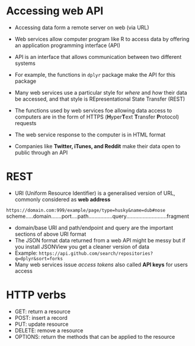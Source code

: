 # Accessing web API

- Accessing data form a remote server on web (via URL)
- Web services allow computer program like R to access data by offering an application programming interface (API)

 - API is an interface that allows communication between two different systems
 - For example, the functions in `dplyr` package make the API for this package

- Many web services use a particular style for _where_ and _how_ their data be accessed, and that style is REpresentational State Transfer (REST)
- The functions used by web services foe allowing data access to computers are in the form of HTTPS (**H**yper**T**ext **T**ransfer **P**rotocol) requests
- The web service response to the computer is in HTML format
- Companies like **Twitter, iTunes, and Reddit** make their data open to public through an API

# REST
- URI (Uniform Resource Identifier) is a generalised version of URL, commonly considered as **web address**

`https://domain.com:999/example/page/type=husky&name=dub#nose`
 scheme.....domain.......port....path................query...........................fragment
- domain/base URI and path/endpoint and query are the important sections of above URI format
- The JSON format data returned from a web API might be messy but if you install JSONView you get a cleaner version of data
- Example: `https://api.github.com/search/repositories?q=dplyr&sort=forks`
- Many web services issue _access tokens_ also called **API keys** for users access

# HTTP verbs
- GET: return a resource
- POST: insert a record
- PUT: update resource
- DELETE: remove a resource
- OPTIONS: return the methods that can be applied to the resource

